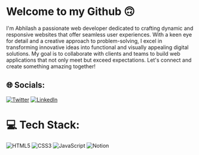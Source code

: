 # Welcome to my Github 🙃
I'm Abhilash a passionate web developer dedicated to crafting dynamic and responsive websites that offer seamless user experiences. With a keen eye for detail and a creative approach to problem-solving, I excel in transforming innovative ideas into functional and visually appealing digital solutions. My goal is to collaborate with clients and teams to build web applications that not only meet but exceed expectations. Let's connect and create something amazing together!

## 🌐 Socials:
[![Twitter](https://img.shields.io/badge/Twitter-%231DA1F2.svg?logo=Twitter&logoColor=white)](https://x.com/Abhilash6251) [![LinkedIn](https://img.shields.io/badge/LinkedIn-%230077B5.svg?logo=linkedin&logoColor=white)](https://www.linkedin.com/in/abhilash-sharma077/)

# 💻 Tech Stack:
![HTML5](https://img.shields.io/badge/html5-%23E34F26.svg?style=for-the-badge&logo=html5&logoColor=white) ![CSS3](https://img.shields.io/badge/css3-%231572B6.svg?style=for-the-badge&logo=css3&logoColor=white) ![JavaScript](https://img.shields.io/badge/javascript-%23323330.svg?style=for-the-badge&logo=javascript&logoColor=%23F7DF1E) ![Notion](https://img.shields.io/badge/Notion-%23000000.svg?style=for-the-badge&logo=notion&logoColor=white)
